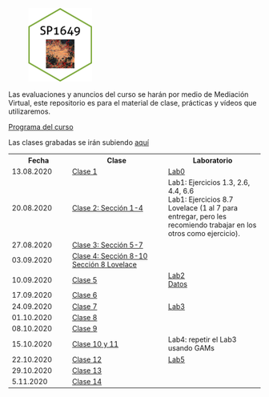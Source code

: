 <figure>
  <img src="baseplot.png" width="30%">
</figure>

Las evaluaciones y anuncios del curso se harán por medio de Mediación Virtual, este repositorio es para el material de clase, prácticas y vídeos que utilizaremos. 

[Programa del curso](https://malfaro2.github.io/SP1649-II20/SP1649-Espacial.pdf)

Las clases grabadas se irán subiendo [aquí](https://www.youtube.com/playlist?list=PLW5rGCVcTo7NFnek2ni4WhNqty9Iu2qRA) 

<table style="width:100%">
  <tr>
    <th width="10%"> Fecha </th>
    <th width="25%">  Clase </th>
    <th width="25%">  Laboratorio </th>
  </tr>
  <tr>
    <td width="10%"> 13.08.2020 </td>
    <td width="25%">  <a href="SP1649_c01_2020.html">Clase 1</a>  </td>
    <td width="25%">  <a href="SP1649_ejemplo">Lab0</a> </td>
  </tr>
  <tr>
    <td width="10%"> 20.08.2020 </td>
    <td width="25%">  <a href="https://keen-swartz-3146c4.netlify.app/intro.html">Clase 2: Sección 1-4</a>  </td>
    <td width="25%">  Lab1: Ejercicios 1.3, 2.6, 4.4, 6.6  <br>
                      Lab1: Ejercicios 8.7 Lovelace (1 al 7 para entregar, pero les recomiendo trabajar en los otros como ejercicio). </td>
  </tr>
  <tr>
    <td width="10%"> 27.08.2020 </td>
    <td width="25%">  <a href="https://keen-swartz-3146c4.netlify.app/geommanip.html">Clase 3: Sección 5-7</a>  </td>
    <td width="25%">   </td>
  </tr>
  <tr>
    <td width="10%"> 03.09.2020 </td>
    <td width="25%">  <a href="https://keen-swartz-3146c4.netlify.app/plotting.html">Clase 4: Sección 8-10</a> <br>
                      <a href="https://geocompr.robinlovelace.net/adv-map.html">Sección 8 Lovelace </a> </td>
    <td width="25%">    </td>
  </tr>
     <tr>
    <td width="10%"> 10.09.2020 </td>
    <td width="25%">  <a href="SP1649_c05_2020.html">Clase 5</a>  </td>
    <td width="25%">  <a href="https://malfaro2.github.io/SP1649-II20/SP1649_c05_2020.html#53">Lab2</a>  <br>
       <a href="london_street.csv">Datos</a> </td>                     
  </tr>
  <tr>
    <td width="10%"> 17.09.2020 </td>
    <td width="25%">  <a href="SP1649_c06_2020.html">Clase 6</a>  </td>
    <td width="25%">  </td>
  </tr>
  <tr>
    <td width="10%"> 24.09.2020 </td>
    <td width="25%">  <a href="SP1649_c07_2020.html">Clase 7</a>  </td>
    <td width="25%">  <a href="https://rspatial.org/raster/analysis/4-interpolation.html">Lab3</a> </td>
  </tr>
  <tr>
    <td width="10%"> 01.10.2020 </td>
    <td width="25%">  <a href="SP1649_c08_2020.html">Clase 8</a>  </td>
    <td width="25%">  </td>
  </tr>
  <tr>
    <td width="10%"> 08.10.2020 </td>
    <td width="25%">  <a href="SP1649_c09_2020.html">Clase 9  </a>  </td>
    <td width="25%">  </td>
  </tr>
    <tr>
    <td width="10%"> 15.10.2020 </td>
    <td width="25%">  <a href="https://noamross.github.io/gams-in-r-course/chapter3">Clase 10 y 11  </a>  </td>
    <td width="25%">  Lab4: repetir el Lab3 usando GAMs </td>
  </tr>
    <tr>
    <td width="10%"> 22.10.2020 </td>
    <td width="25%">  <a href="SP1649_c12_2020.html">Clase 12  </a>  </td>
    <td width="25%">  <a href="https://rspatial.org/raster/analysis/3-spauto.html"> Lab5 </a> </td>
  </tr>
    <tr>
    <td width="10%"> 29.10.2020 </td>
    <td width="25%">  <a href="SP1649_c13_2020.html">Clase 13  </a>  </td>
    <td width="25%">   </td>
  </tr>
    <tr>
    <td width="10%"> 5.11.2020 </td>
    <td width="25%">  <a href="SP1649_c14_2020.html">Clase 14  </a>  </td>
    <td width="25%">   </td>
  </tr>
</table>

